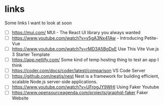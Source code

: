# links
Some links I want to look at soon

- [ ] https://mui.com/ MUI - The React UI library you always wanted
- [ ] https://www.youtube.com/watch?v=v5gA3Nx41Aw - Introducing Petite-Vue
- [ ] https://www.youtube.com/watch?v=rMD3A5BgDxE Use This Vite Vue.js 3 Starter Template
- [ ] https://app.netlify.com/ Some kind of temp hosting thing to test an app I think
- [ ] https://coder.com/docs/coder/latest/comparison VS Code Server
- [ ] https://github.com/nestjs/nest Nest is a framework for building efficient, scalable Node.js server-side applications.
- [ ] https://www.youtube.com/watch?v=UFrogJY9WHI Using Faker Youtube
- [ ] https://www.opensourceagenda.com/projects/graphql-faker Faker Website
